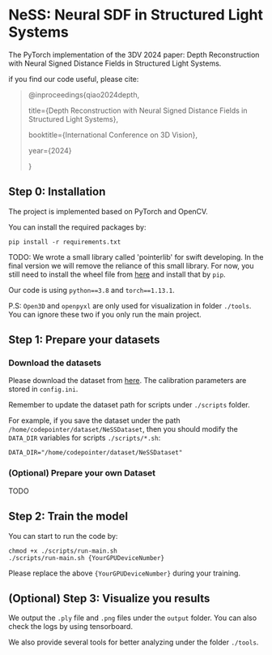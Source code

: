 # NeSS: Neural SDF in Structured Light Systems

The PyTorch implementation of the 3DV 2024 paper: Depth Reconstruction with Neural Signed Distance Fields in Structured Light Systems.

if you find our code useful, please cite:

> @inproceedings{qiao2024depth,
> 
>   title={Depth Reconstruction with Neural Signed Distance Fields in Structured Light Systems},
> 
>   booktitle={International Conference on 3D Vision},
> 
>   year={2024}
> 
> }


## Step 0: Installation

The project is implemented based on PyTorch and OpenCV.

You can install the required packages by:

```
pip install -r requirements.txt
```

TODO: We wrote a small library called 'pointerlib' for swift developing. In the final version we will remove the reliance of this small library. For now, you still need to install the wheel file from [here](https://drive.google.com/file/d/1LqAAnYo1i-xe1Yza_p1BIU9HEEt6DDLa/view?usp=sharing) and install that by `pip`.

Our code is using `python==3.8` and `torch==1.13.1`.

P.S: `Open3D` and `openpyxl` are only used for visualization in folder `./tools`. You can ignore these two if you only run the main project.


## Step 1: Prepare your datasets

### Download the datasets

Please download the dataset from [here](https://drive.google.com/file/d/1pnIXH4n1XVz1vCrzfvQcuuxyjCs_5Xcq/view?usp=sharing). The calibration parameters are stored in `config.ini`.

Remember to update the dataset path for scripts under `./scripts` folder.

For example, if you save the dataset under the path `/home/codepointer/dataset/NeSSDataset`, then you should modify the `DATA_DIR` variables for scripts `./scripts/*.sh`:

```
DATA_DIR="/home/codepointer/dataset/NeSSDataset"
```

### (Optional) Prepare your own Dataset

TODO

## Step 2: Train the model

You can start to run the code by:

```
chmod +x ./scripts/run-main.sh
./scripts/run-main.sh {YourGPUDeviceNumber}
```

Please replace the above `{YourGPUDeviceNumber}` during your training.

## (Optional) Step 3: Visualize you results

We output the `.ply` file and `.png` files under the `output` folder. You can also check the logs by using tensorboard.

We also provide several tools for better analyzing under the folder `./tools`.


